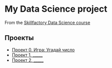 # My Data Science project

From the [Skillfactory Data Science course](https://skillfactory.ru/data-scientist)

## Проекты

* [Проект 0. Игра: Угадай число](https://github.com/Nfirtoo/sf_data_science/tree/main/project_0)
* [Проект 1. _____]()
* [Проект 2. _____]()
